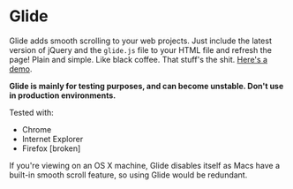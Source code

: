 Glide
=====

Glide adds smooth scrolling to your web projects. Just include the latest version of jQuery and the `glide.js` file to your HTML file and refresh the page! Plain and simple. Like black coffee. That stuff's the shit. [Here's a demo](http://codingbean.github.io/Glide/).

**Glide is mainly for testing purposes, and can become unstable. Don't use in production environments.**

Tested with:
  * Chrome
  * Internet Explorer
  * Firefox [broken]

If you're viewing on an OS X machine, Glide disables itself as Macs have a built-in smooth scroll feature, so using Glide would be redundant.
